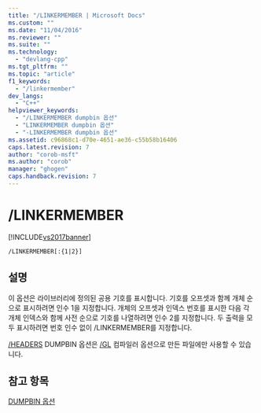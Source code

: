 ```yaml
---
title: "/LINKERMEMBER | Microsoft Docs"
ms.custom: ""
ms.date: "11/04/2016"
ms.reviewer: ""
ms.suite: ""
ms.technology: 
  - "devlang-cpp"
ms.tgt_pltfrm: ""
ms.topic: "article"
f1_keywords: 
  - "/linkermember"
dev_langs: 
  - "C++"
helpviewer_keywords: 
  - "/LINKERMEMBER dumpbin 옵션"
  - "LINKERMEMBER dumpbin 옵션"
  - "-LINKERMEMBER dumpbin 옵션"
ms.assetid: c96868c1-d70e-4651-ae36-c55b58b16406
caps.latest.revision: 7
author: "corob-msft"
ms.author: "corob"
manager: "ghogen"
caps.handback.revision: 7
---
```

# /LINKERMEMBER
[!INCLUDE[vs2017banner](../../assembler/inline/includes/vs2017banner.md)]

```  
/LINKERMEMBER[:{1|2}]  
```  
  
## 설명  
 이 옵션은 라이브러리에 정의된 공용 기호를 표시합니다.  기호를 오프셋과 함께 개체 순으로 표시하려면 인수 1을 지정합니다.  개체의 오프셋과 인덱스 번호를 표시한 다음 각 개체 인덱스와 함께 사전 순으로 기호를 나열하려면 인수 2를 지정합니다.  두 출력을 모두 표시하려면 번호 인수 없이 \/LINKERMEMBER를 지정합니다.  
  
 [\/HEADERS](../../build/reference/headers.md) DUMPBIN 옵션은 [\/GL](../../build/reference/gl-whole-program-optimization.md) 컴파일러 옵션으로 만든 파일에만 사용할 수 있습니다.  
  
## 참고 항목  
 [DUMPBIN 옵션](../../build/reference/dumpbin-options.md)